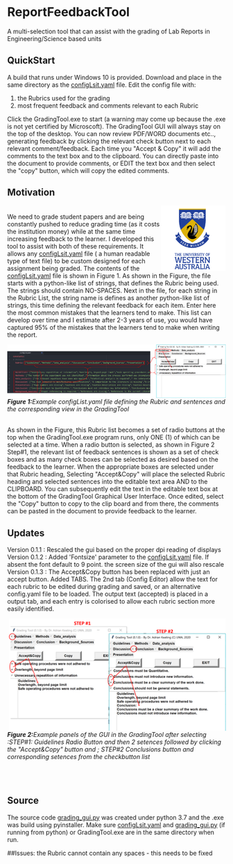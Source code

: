 # ReportFeedbackTool
 A multi-selection tool that can assist with the grading of Lab Reports in Engineering/Science based units
## QuickStart
 A build that runs under Windows 10 is provided.  Download and place in the same directory as the [configLsit.yaml](configList.yaml) file.  Edit the config file with:
 1. the Rubrics used for the grading
 2. most frequent feedback and comments relevant to each Rubric

Click the GradingTool.exe to start (a warning may come up because the .exe is not yet certified by Microscoft).  The GradingTool GUI will always stay on the top of the desktop.  You can now review PDF/WORD documents etc.., generating feedback by clicking the relevant check button next to each relevant comment/feedback.  Each time you "Accept & Copy" it will add the comments to the text box and to the clipboard.  You can directly paste into the document to provide comments, or EDIT the text box and then select the "copy" button, which will copy the edited comments.

## Motivation
 <img src="images/UWA-Full-Ver-CMYK3.png" alt="UWA logo"  align="right" width="150"/><br>
  We need to grade student papers and are being constantly pushed to reduce grading time (as it costs the institution money) while at the same time increasing feedback to the learner.  I developed this tool to assist with both of these requirements.  It allows any [configLsit.yaml](configList.yaml) file ( a human readable type of text file) to be custom designed for each assignment being graded.  The contents of the [configLsit.yaml](configList.yaml) file is shown in Figure 1.  As shown in the Figure, the file starts with a python-like list of strings, that defines the Rubric being used.  The strings should contain NO-SPACES.  Next in the file, for each string in the Rubric List, the string name is defines as another python-like list of strings, this time defining the relevant feedback for each item.  Enter here the most common mistakes that the learners tend to make.  This list can develop over time and I estimate after 2-3 years of use, you would have captured 95% of the mistakes that the learners tend to make when writing the report.
  <span><div style="float: left  color: blue font-style: italic">
  <img src="images/PictureConfigFile.png" alt="ConfigFile arrangement"  align="right" width="600"/><br></div> </span>
   <p></p><span> <figcaption > <I><b>Figure 1:</b>Example configList.yaml file defining the Rubric and sentences and the corresponding view in the GradingTool </I> </figcaption> </span><br>

  As shown in the Figure, this Rubric list becomes a set of radio buttons at the top when the GradingTool.exe program runs, only ONE (1) of which can be selected at a time.  When a radio button is selected, as shown in Figure 2  Step#1, the relevant list of feedback sentences is shown as a set of check boxes and as many check boxes can be selected as desired based on the feedback to the learner.  When the appropriate boxes are selected under that Rubric heading, Selecting "Accept&Copy" will place the selected Rubric heading and selected sentences into the editable text area AND to the CLIPBOARD.  You can subsequently edit the text in the editable text box at the bottom of the GradingTool Graphical User Interface.  Once edited, select the "Copy" button to copy to the clip board and from there, the comments can be pasted in the document to provide feedback to the learner.  
## Updates
Version 0.1.1 : Rescaled the gui based on the proper dpi reading of displays
Version 0.1.2 : Added 'Fontsize' parameter to the [configLsit.yaml](configList.yaml) file.  If absent the font default to 9 point.  the screen size of the gui will also rescale
Version 0.1.3 : The Accept&Copy button has been replaced with just an accept button.  Added TABS.  The 2nd tab (Config Editor) allow the text for each rubric to be edited during grading and saved, or an alternative config.yaml file to be loaded.  The output text (accepted) is placed in a output tab, and each entry is colorised to allow each rubric section more easily identified.

  <span><div style="float: left  color: blue font-style: italic">
  <img src="images/STEP1andSTEP2.png" alt="Steps 1 and 2"  align="right" width="500"/><br></div> </span>
   <p></p><span> <figcaption > <I><b>Figure 2:</b>Example panels of the GUI in the GradingTool  after selecting :STEP#1: Guidelines Radio Button and then 2 setences followed by clicking the "Accept&Copy" button and ; STEP#2 Conclusions button and corresponding setences from the checkbutton list</I> </figcaption> </span><br>
<br>
<br>

## Source
The source code [grading_gui.py](grading_gui.py) was created under python 3.7 and the .exe was build using pyinstaller.  Make sure [configLsit.yaml](configList.yaml) and [grading_gui.py](grading_gui.py)  (if running from python) or GradingTool.exe are in the same directory when run.

##Issues:
  the Rubric cannot contain any spaces - this needs to be fixed
